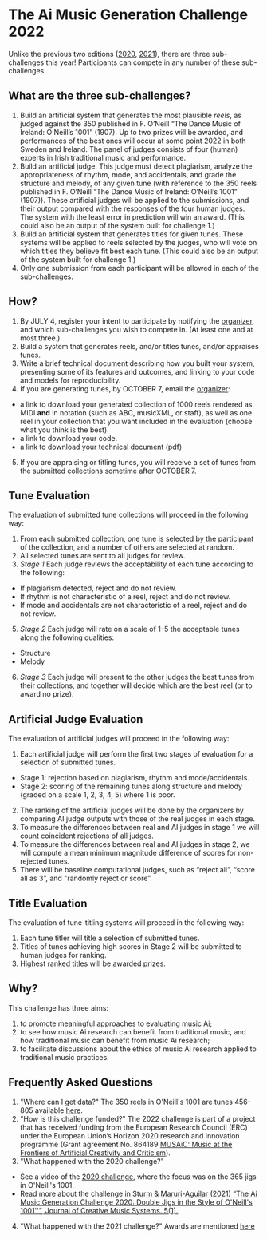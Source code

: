 # The Ai Music Generation Challenge 2022

Unlike the previous two editions ([2020](https://boblsturm.github.io/aimusic2020/), [2021](https://github.com/boblsturm/aimusicgenerationchallenge2021)), there are three sub-challenges this year! Participants can compete in any number of these sub-challenges.

## What are the three sub-challenges?

1. Build an artificial system that generates the most plausible _reels_, as judged against the 350 published in F. O’Neill “The Dance Music of Ireland: O’Neill’s 1001” (1907). Up to two prizes will be awarded, and performances of the best ones will occur at some point 2022 in both Sweden and Ireland. The panel of judges consists of four (human) experts in Irish traditional music and performance. 
2. Build an artificial judge. This judge must detect plagiarism, analyze the appropriateness of rhythm, mode, and accidentals, and grade the structure and melody, of any given tune (with reference to the 350 reels published in F. O’Neill “The Dance Music of Ireland: O’Neill’s 1001” (1907)). These artificial judges will be applied to the submissions, and their output compared with the responses of the four human judges. The system with the least error in prediction will win an award. (This could also be an output of the system built for challenge 1.)
3. Build an artificial system that generates titles for given tunes. These systems will be applied to reels selected by the judges, who will vote on which titles they believe fit best each tune. (This could also be an output of the system built for challenge 1.)
6. Only one submission from each participant will be allowed in each of the sub-challenges.

## How?
1. By JULY 4, register your intent to participate by notifying the [organizer](mailto:bobs@kth.se?subject=Participation-in-the-Ai-Music-Generation-Challenge-2022), and which sub-challenges you wish to compete in. (At least one and at most three.)
2. Build a system that generates reels, and/or titles tunes, and/or appraises tunes.
3. Write a brief technical document describing how you built your system, presenting some of its features and outcomes, and linking to your code and models for reproducibility.
4. If you are generating tunes, by OCTOBER 7, email the [organizer](mailto:bobs@kth.se):
- a link to download your generated collection of 1000 reels rendered as MIDI **and** in notation (such as ABC, musicXML, or staff), as well as one reel in your collection that you want included in the evaluation (choose what you think is the best).
- a link to download your code.
- a link to download your technical document (pdf)
5. If you are appraising or titling tunes, you will receive a set of tunes from the submitted collections sometime after OCTOBER 7.

## Tune Evaluation
The evaluation of submitted tune collections will proceed in the following way:
1. From each submitted collection, one tune is selected by the participant of the collection, and a number of others are selected at random.
3. All selected tunes are sent to all judges for review.
4. _Stage 1_ Each judge reviews the acceptability of each tune according to the following:
- If plagiarism detected, reject and do not review.
- If rhythm is not characteristic of a reel, reject and do not review.
- If mode and accidentals are not characteristic of a reel, reject and do not review.
5. _Stage 2_ Each judge will rate on a scale of 1–5 the acceptable tunes along the following qualities:
- Structure
- Melody
6. _Stage 3_ Each judge will present to the other judges the best tunes from their collections, and together will decide which are the best reel (or to award no prize).

## Artificial Judge Evaluation
The evaluation of artificial judges will proceed in the following way:
1. Each artificial judge will perform the first two stages of evaluation for a selection of submitted tunes.
- Stage 1: rejection based on plagiarism, rhythm and mode/accidentals.
- Stage 2: scoring of the remaining tunes along structure and melody (graded on a scale 1, 2, 3, 4, 5) where 1 is poor.
2. The ranking of the artificial judges will be done by the organizers by comparing AI judge outputs with those of the real judges in each stage. 
3. To measure the differences between real and AI judges in stage 1 we will count coincident rejections of all judges.
4. To measure the differences between real and AI judges in stage 2, we will compute a mean minimum magnitude difference of scores for non-rejected tunes. 
5. There will be baseline computational judges, such as “reject all”, “score all as 3”, and "randomly reject or score”.

## Title Evaluation
The evaluation of tune-titling systems will proceed in the following way:
1. Each tune titler will title a selection of submitted tunes.
2. Titles of tunes achieving high scores in Stage 2 will be submitted to human judges for ranking.
3. Highest ranked titles will be awarded prizes.

## Why?
This challenge has three aims:
1. to promote meaningful approaches to evaluating music Ai;
2. to see how music Ai research can benefit from traditional music, and how traditional music can benefit from music Ai research;
3. to facilitate discussions about the ethics of music Ai research applied to traditional music practices.

## Frequently Asked Questions
1. "Where can I get data?" The 350 reels in O'Neill's 1001 are tunes 456-805 available [here](http://john-chambers.us/~jc/music/book/ONeills/1001/).
2. "How is this challenge funded?" The 2022 challenge is part of a project that has received funding from the European Research Council (ERC) under the European Union’s Horizon 2020 research and innovation programme (Grant agreement No. 864189 [MUSAiC: Music at the Frontiers of Artificial Creativity and Criticism](https://www.kth.se/is/tmh/speech-communication/musaic-music-at-the-frontiers-of-artificial-creativity-and-criticism-1.950539)).
3. "What happened with the 2020 challenge?"
- See a video of the [2020 challenge](https://youtu.be/KSoSyoEx6hc), where the focus was on the 365 jigs in O'Neill's 1001.
- Read more about the challenge in [Sturm & Maruri-Aguilar (2021) “The Ai Music Generation Challenge 2020: Double Jigs in the Style of O'Neill's 1001''”, Journal of Creative Music Systems. 5(1).](https://doi.org/10.5920/jcms.950)
4. "What happened with the 2021 challenge?" Awards are mentioned [here](https://github.com/boblsturm/aimusicgenerationchallenge2021)

